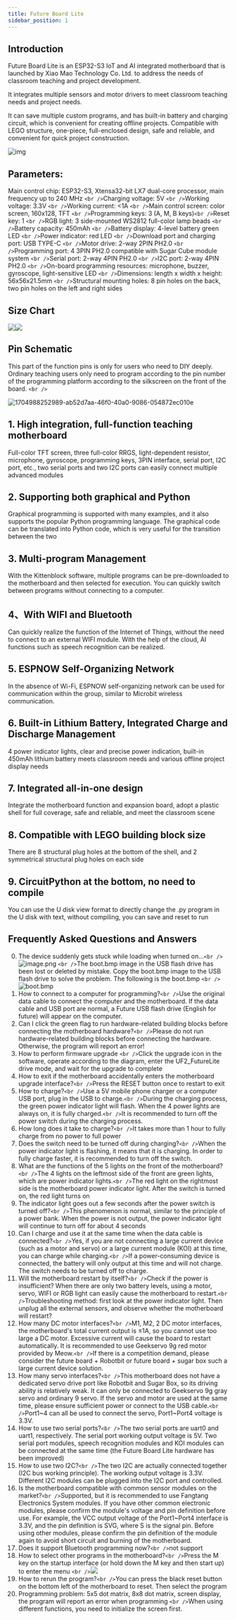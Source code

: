 ```yaml
---
title: Future Board Lite
sidebar_position: 1
---
```

## Introduction

Future Board Lite is an ESP32-S3 IoT and AI integrated motherboard that is launched by Xiao Mao Technology Co. Ltd. to address the needs of classroom teaching and project development.

It integrates multiple sensors and motor drivers to meet classroom teaching needs and project needs.

It can save multiple custom programs, and has built-in battery and charging circuit, which is convenient for creating offline projects. Compatible with LEGO structure, one-piece, full-enclosed design, safe and reliable, and convenient for quick project construction.

![img](https://learn.kittenbot.cn/2024md_pic/1685514101253-8c9c2152-a77d-445b-b75d-463ba282e656.png)

## Parameters:

Main control chip: ESP32-S3, Xtensa32-bit LX7 dual-core processor, main frequency up to 240 MHz `<br />`Charging voltage: 5V `<br />`Working voltage: 3.3V `<br />`Working current: <1A `<br />`Main control screen: color screen, 160x128, TFT `<br />`Programming keys: 3 (A, M, B keys)`<br />`Reset key: 1 `<br />`RGB light: 3 side-mounted WS2812 full-color lamp beads `<br />`Battery capacity: 450mAh `<br />`Battery display: 4-level battery green LED `<br />`Power indicator: red LED `<br />`Download port and charging port: USB TYPE-C `<br />`Motor drive: 2-way 2PIN PH2.0 `<br />`Programming port: 4 3PIN PH2.0 compatible with Sugar Cube module system `<br />`Serial port: 2-way 4PIN PH2.0 `<br />`I2C port: 2-way 4PIN PH2.0 `<br />`On-board programming resources: microphone, buzzer, gyroscope, light-sensitive LED `<br />`Dimensions: length x width x height: 56x56x21.5mm `<br />`Structural mounting holes: 8 pin holes on the back, two pin holes on the left and right sides

## Size Chart

![](https://learn.kittenbot.cn/2024md_pic/1677728181368-18324828-25e0-4df6-a1dc-5e541def33e6.png)![](https://learn.kittenbot.cn/2024md_pic/1677729298928-d450624a-916d-4451-b8da-e5b6dca3e094.png)

## Pin Schematic

This part of the function pins is only for users who need to DIY deeply. Ordinary teaching users only need to program according to the pin number of the programming platform according to the silkscreen on the front of the board. `<br />`

![1704988252989-ab52d7aa-46f0-40a0-9086-054872ec010e](https://learn.kittenbot.cn/2024md_pic/1704988252989-ab52d7aa-46f0-40a0-9086-054872ec010e.png)

## 1. High integration, full-function teaching motherboard

Full-color TFT screen, three full-color RRGS, light-dependent resistor, microphone, gyroscope, programming keys, 3PIN interface, serial port, I2C port, etc., two serial ports and two I2C ports can easily connect multiple advanced modules

## 2. Supporting both graphical and Python

Graphical programming is supported with many examples, and it also supports the popular Python programming language. The graphical code can be translated into Python code, which is very useful for the transition between the two

## 3. Multi-program Management

With the Kittenblock software, multiple programs can be pre-downloaded to the motherboard and then selected for execution. You can quickly switch between programs without connecting to a computer.

## 4、With WIFI and Bluetooth

Can quickly realize the function of the Internet of Things, without the need to connect to an external WIFI module. With the help of the cloud, AI functions such as speech recognition can be realized.

## 5. ESPNOW Self-Organizing Network

In the absence of Wi-Fi, ESPNOW self-organizing network can be used for communication within the group, similar to Microbit wireless communication.

## 6. Built-in Lithium Battery, Integrated Charge and Discharge Management

4 power indicator lights, clear and precise power indication, built-in 450mAh lithium battery meets classroom needs and various offline project display needs

## 7. Integrated all-in-one design

Integrate the motherboard function and expansion board, adopt a plastic shell for full coverage, safe and reliable, and meet the classroom scene

## 8. Compatible with LEGO building block size

There are 8 structural plug holes at the bottom of the shell, and 2 symmetrical structural plug holes on each side

## 9. CircuitPython at the bottom, no need to compile

You can use the U disk view format to directly change the .py program in the U disk with text, without compiling, you can save and reset to run

## Frequently Asked Questions and Answers

0. The device suddenly gets stuck while loading when turned on...`<br />`![image.png](https://learn.kittenbot.cn/2024md_pic/1699322825576-763f478b-17ef-4fbd-9e6c-5e3c03087e0d.png) `<br />`The boot.bmp image in the USB flash drive has been lost or deleted by mistake. Copy the boot.bmp image to the USB flash drive to solve the problem. The following is the boot.bmp `<br />`![boot.bmp](https://learn.kittenbot.cn/2024md_pic/1699322906377-21f1f0fc-cf82-4cfa-a259-f866e24b18c2.bmp)
1. How to connect to a computer for programming?`<br />`Use the original data cable to connect the computer and the motherboard. If the data cable and USB port are normal, a Future USB flash drive (English for future) will appear on the computer.
2. Can I click the green flag to run hardware-related building blocks before connecting the motherboard hardware?`<br />`Please do not run hardware-related building blocks before connecting the hardware. Otherwise, the program will report an error!
3. How to perform firmware upgrade `<br />`Click the upgrade icon in the software, operate according to the diagram, enter the UF2_FutureLite drive mode, and wait for the upgrade to complete
4. How to exit if the motherboard accidentally enters the motherboard upgrade interface?`<br />`Press the RESET button once to restart to exit
5. How to charge?`<br />`Use a 5V mobile phone charger or a computer USB port, plug in the USB to charge.`<br />`During the charging process, the green power indicator light will flash. When the 4 power lights are always on, it is fully charged.`<br />`It is recommended to turn off the power switch during the charging process.
6. How long does it take to charge?`<br />`It takes more than 1 hour to fully charge from no power to full power
7. Does the switch need to be turned off during charging?`<br />`When the power indicator light is flashing, it means that it is charging. In order to fully charge faster, it is recommended to turn off the switch.
8. What are the functions of the 5 lights on the front of the motherboard?`<br />`The 4 lights on the leftmost side of the front are green lights, which are power indicator lights.`<br />`The red light on the rightmost side is the motherboard power indicator light. After the switch is turned on, the red light turns on
9. The indicator light goes out a few seconds after the power switch is turned off?`<br />`This phenomenon is normal, similar to the principle of a power bank. When the power is not output, the power indicator light will continue to turn off for about 4 seconds
10. Can I charge and use it at the same time when the data cable is connected?`<br />`Yes, if you are not connecting a large current device (such as a motor and servo) or a large current module (KOI) at this time, you can charge while charging.`<br />`If a power-consuming device is connected, the battery will only output at this time and will not charge. The switch needs to be turned off to charge.
11. Will the motherboard restart by itself?`<br />`Check if the power is insufficient? When there are only two battery levels, using a motor, servo, WIFI or RGB light can easily cause the motherboard to restart.`<br />`Troubleshooting method: first look at the power indicator light. Then unplug all the external sensors, and observe whether the motherboard will restart?
12. How many DC motor interfaces?`<br />`M1, M2, 2 DC motor interfaces, the motherboard's total current output is ≤1A, so you cannot use too large a DC motor. Excessive current will cause the board to restart automatically. It is recommended to use Geekservo 9g red motor provided by Meow.`<br />`If there is a competition demand, please consider the future board + Robotbit or future board + sugar box such a large current device solution.
13. How many servo interfaces?`<br />`This motherboard does not have a dedicated servo drive port like Robotbit and Sugar Box, so its driving ability is relatively weak. It can only be connected to Geekservo 9g gray servo and ordinary 9 servo. If the servo and motor are used at the same time, please ensure sufficient power or connect to the USB cable.`<br />`Port1~4 can all be used to connect the servo, Port1~Port4 voltage is 3.3V.
14. How to use two serial ports?`<br />`The two serial ports are uart0 and uart1, respectively. The serial port working output voltage is 5V. Two serial port modules, speech recognition modules and KOI modules can be connected at the same time (the Future Board Lite hardware has been improved)
15. How to use two I2C?`<br />`The two I2C are actually connected together (I2C bus working principle). The working output voltage is 3.3V. Different I2C modules can be plugged into the I2C port and controlled.
16. Is the motherboard compatible with common sensor modules on the market?`<br />`Supported, but it is recommended to use Fangtang Electronics System modules. If you have other common electronic modules, please confirm the module's voltage and pin definition before use. For example, the VCC output voltage of the Port1~Port4 interface is 3.3V, and the pin definition is SVG, where S is the signal pin. Before using other modules, please confirm the pin definition of the module again to avoid short circuit and burning of the motherboard.
17. Does it support Bluetooth programming now?`<br />`not support
18. How to select other programs in the motherboard?`<br />`Press the M key on the startup interface (or hold down the M key and then start up) to enter the menu `<br />`![](https://learn.kittenbot.cn/2024md_pic/1686653064067-d3622efe-8fe8-44a5-9b68-e8a4b18ae3e5.png)
19. How to rerun the program?`<br />`You can press the black reset button on the bottom left of the motherboard to reset. Then select the program
20. Programming problem: 5x5 dot matrix, 8x8 dot matrix, screen display, the program will report an error when programming `<br />`When using different functions, you need to initialize the screen first.
